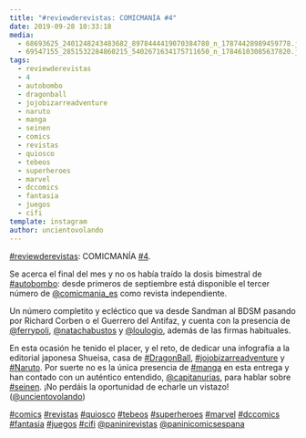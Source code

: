 ```yaml
---
title: "#reviewderevistas: COMICMANÍA #4"
date: 2019-09-28 10:33:18
media: 
  - 68693625_2401248243483682_8978444419070384780_n_17874428989459778.jpg
  - 69547155_2851532284860215_5402671634175711650_n_17846103085637820.jpg
tags: 
  - reviewderevistas
  - 4
  - autobombo
  - dragonball
  - jojobizarreadventure
  - naruto
  - manga
  - seinen
  - comics
  - revistas
  - quiosco
  - tebeos
  - superheroes
  - marvel
  - dccomics
  - fantasia
  - juegos
  - cifi
template: instagram
author: uncientovolando
---
```


[#reviewderevistas](/tags/reviewderevistas): COMICMANÍA [#4](/tags/4).

Se acerca el final del mes y no os había traído la dosis bimestral de [#autobombo](/tags/autobombo): desde primeros de septiembre está disponible el tercer número de [@comicmania_es](https://instagram.com/comicmania_es) como revista independiente.

Un número completito y ecléctico que va desde Sandman al BDSM pasando por Richard Corben o el Guerrero del Antifaz, y cuenta con la presencia de [@ferrypoli](https://instagram.com/ferrypoli), [@natachabustos](https://instagram.com/natachabustos) y [@loulogio](https://instagram.com/loulogio), además de las firmas habituales.

En esta ocasión he tenido el placer, y el reto, de dedicar una infografía a la editorial japonesa Shueisa, casa de [#DragonBall](/tags/dragonball), [#jojobizarreadventure](/tags/jojobizarreadventure) y [#Naruto](/tags/naruto). Por suerte no es la única presencia de [#manga](/tags/manga) en esta entrega y han contado con un auténtico entendido, [@capitanurias](https://instagram.com/capitanurias), para hablar sobre [#seinen](/tags/seinen). ¡No perdáis la oportunidad de echarle un vistazo! ([@uncientovolando](https://instagram.com/uncientovolando))






[#comics](/tags/comics) [#revistas](/tags/revistas) [#quiosco](/tags/quiosco) [#tebeos](/tags/tebeos) [#superheroes](/tags/superheroes) [#marvel](/tags/marvel) [#dccomics](/tags/dccomics) [#fantasia](/tags/fantasia) [#juegos](/tags/juegos) [#cifi](/tags/cifi) [@paninirevistas](https://instagram.com/paninirevistas) [@paninicomicsespana](https://instagram.com/paninicomicsespana)
